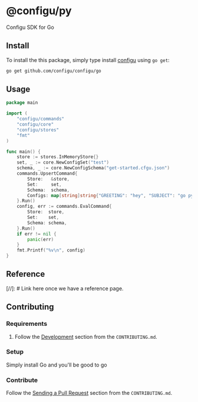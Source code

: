 # @configu/py

Configu SDK for Go

## Install

To install the this package, simply type install [configu](https://github.com/configu/configu) using `go get`:

```bash
go get github.com/configu/configu/go
```

## Usage

```go
package main

import (
	"configu/commands"
	"configu/core"
	"configu/stores"
	"fmt"
)

func main() {
	store := stores.InMemoryStore{}
	set, _ := core.NewConfigSet("test")
	schema, _ := core.NewConfigSchema("get-started.cfgu.json")
	commands.UpsertCommand{
		Store:   &store,
		Set:     set,
		Schema:  schema,
		Configs: map[string]string{"GREETING": "hey", "SUBJECT": "go python SDK"},
	}.Run()
	config, err := commands.EvalCommand{
		Store:  store,
		Set:    set,
		Schema: schema,
	}.Run()
	if err != nil {
		panic(err)
	}
	fmt.Printf("%v\n", config)
}
```

## Reference

[//]: # Link here once we have a reference page.

## Contributing

### Requirements

1. Follow the [Development](https://github.com/configu/configu/blob/main/CONTRIBUTING.md#development) section from the `CONTRIBUTING.md`.

### Setup

Simply install Go and you'll be good to go

### Contribute

Follow the [Sending a Pull Request](https://github.com/configu/configu/blob/main/CONTRIBUTING.md#sending-a-pull-request) section from the `CONTRIBUTING.md`.
